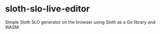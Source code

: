 # sloth-slo-live-editor
Simple Sloth SLO generator on the browser using Sloth as a Go library and WASM.
